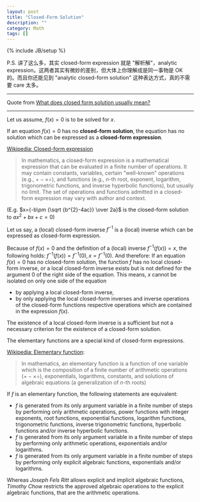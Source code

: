 ```yaml
---
layout: post
title: "Closed-Form Solution"
description: ""
category: Math
tags: []
---
```

{% include JB/setup %}

P.S. 讲了这么多，其实 closed-form expression 就是 "解析解"，analytic expression。这两者其实有微妙的差别，但大体上你理解成是同一事物是 OK 的。而且你还能见到 "analytic closed-form solution" 这种表达方式，真的不需要 care 太多。

-----

Quote from [What does closed form solution usually mean?](https://math.stackexchange.com/a/2061844)

-----

Let us assume, $f(x)=0$ is to be solved for $x$.  

If an equation $f(x)=0$ has no **closed-form solution**, the equation has no solution which can be expressed as a **closed-form expression**.

[Wikipedia: Closed-form expression](https://en.wikipedia.org/wiki/Closed-form_expression)

> In mathematics, a closed-form expression is a mathematical expression that can be evaluated in a finite number of operations. It may contain constants, variables, certain "well-known" operations (e.g., $+ − \times \div$), and functions (e.g., $n$-th root, exponent, logarithm, trigonometric functions, and inverse hyperbolic functions), but usually no limit. The set of operations and functions admitted in a closed-form expression may vary with author and context.

(E.g. $x={-b\pm {\sqrt {b^{2}-4ac}} \over 2a}$ is the closed-form solution to $ax^{2}+bx+c=0$)

Let us say, a (local) closed-form inverse $f^{−1}$ is a (local) inverse which can be expressed as closed-form expression.

Because of $f(x)=0$ and the definition of a (local) inverse $f^{−1}(f(x))=x$, the following holds: $f^{−1}(f(x))=f^{−1}(0), x=f^{−1}(0)$. And therefore: If an equation $f(x)=0$ has no closed-form solution, the function $f$ has no local closed-form inverse, or a local closed-form inverse exists but is not defined for the argument $0$ of the right side of the equation. This means, $x$ cannot be isolated on only one side of the equation

- by applying a local closed-form inverse,
- by only applying the local closed-form inverses and inverse operations of the closed-form functions respective operations which are contained in the expression $f(x)$.

The existence of a local closed-form inverse is a sufficient but not a necessary criterion for the existence of a closed-form solution.

The elementary functions are a special kind of closed-form expressions. 

[Wikipedia: Elementary function](https://en.wikipedia.org/wiki/Elementary_function):

> In mathematics, an elementary function is a function of one variable which is the composition of a finite number of arithmetic operations ($+ − \times \div$), exponentials, logarithms, constants, and solutions of algebraic equations (a generalization of $n$-th roots)

If $f$ is an elementary function, the following statements are equivalent:

- $f$ is generated from its only argument variable in a finite number of steps by performing only arithmetic operations, power functions with integer exponents, root functions, exponential functions, logarithm functions, trigonometric functions, inverse trigonometric functions, hyperbolic functions and/or inverse hyperbolic functions.
- $f$ is generated from its only argument variable in a finite number of steps by performing only arithmetic operations, exponentials and/or logarithms.
- $f$ is generated from its only argument variable in a finite number of steps by performing only explicit algebraic functions, exponentials and/or logarithms.

Whereas _Joseph Fels Ritt_ allows explicit and implicit algebraic functions, _Timothy Chow_ restricts the approved algebraic operations to the explicit algebraic functions, that are the arithmetic operations.